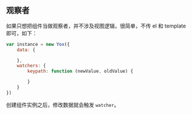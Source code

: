 ## 观察者

如果只想把组件当做观察者，并不涉及视图逻辑，很简单，不传 el 和 template 即可，如下：

```javascript
var instance = new Yox({
    data: {

    },
    watchers: {
        keypath: function (newValue, oldValue) {

        }
    }
})
```

创建组件实例之后，修改数据就会触发 `watcher`。

